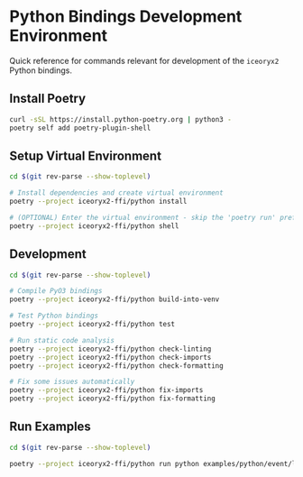 # Python Bindings Development Environment

Quick reference for commands relevant for development of the `iceoryx2` Python bindings.

## Install Poetry

```sh
curl -sSL https://install.python-poetry.org | python3 -
poetry self add poetry-plugin-shell
```

## Setup Virtual Environment

```sh
cd $(git rev-parse --show-toplevel)

# Install dependencies and create virtual environment
poetry --project iceoryx2-ffi/python install

# (OPTIONAL) Enter the virtual environment - skip the 'poetry run' prefix for all commands
poetry --project iceoryx2-ffi/python shell
```

## Development

```sh
cd $(git rev-parse --show-toplevel)

# Compile PyO3 bindings
poetry --project iceoryx2-ffi/python build-into-venv

# Test Python bindings
poetry --project iceoryx2-ffi/python test

# Run static code analysis
poetry --project iceoryx2-ffi/python check-linting
poetry --project iceoryx2-ffi/python check-imports
poetry --project iceoryx2-ffi/python check-formatting

# Fix some issues automatically
poetry --project iceoryx2-ffi/python fix-imports
poetry --project iceoryx2-ffi/python fix-formatting
```

## Run Examples

```sh
cd $(git rev-parse --show-toplevel)

poetry --project iceoryx2-ffi/python run python examples/python/event/listener.py
```
